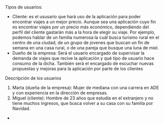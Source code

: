 Tipos de usuarios:
 - Cliente: es el ususario que hará uso de la aplicación para poder encontrar viajes a un mejor precio. Aunque sea una aplicación cuyo fin es encontrar viajes por un precio más económico, dependiendo del perfil del cliente gastarán más a la hora de elegir su viaje. Por ejemplo, podemos hablar de un familia numerosa la cuál busca turismo rural en el centro de una ciudad, de un grupo de jovenes que buscan un fin de semana en una casa rural, o de una pareja que busque una luna de miel. 
 - Dueño de la empresa: Será el usuario encargado de supervisar la demanda de viajes que recive la aplicación y qué tipo de usuario hace consumo de la dicha. También será el          encargado de escuchar nuevas propuestas y mejoras para la aplicación por parte de los clientes 

Descripción de los usuarios

1. Marta (dueña de la empresa): Mujer de mediana con una carrera en ADE y con experiencia en la dirección de empresas.
2. Miguel (cliente): Hombre de 23 años que estudia en el extranjero y no tiene muchos ingresos, que busca volver a su casa con su familia por Navidad.
 - 
